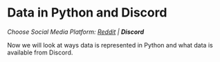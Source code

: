 # Data in Python and Discord
_Choose Social Media Platform: <a href='../../../reddit/ch04_data/05_data_python_platform/00_intro.html'>Reddit</a> | __Discord___


Now we will look at ways data is represented in Python and what data is available from Discord.

```{tableofcontents}
```
